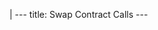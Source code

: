 |
                        ---
                        title: Swap Contract Calls
                        ---